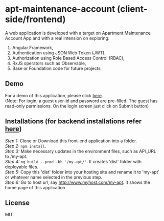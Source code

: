 # apt-maintenance-account (client-side/frontend)  
A web application is developed with a target on Apartment Maintenance Account App and with a real intension on exploring:  
1. Angular Framework,  
2. Authentication using JSON Web Token (JWT),  
3. Authorization using Role Based Access Control (RBAC),  
4. RxJS operators such as Observable,  
5. Base or Foundation code for future projects  

## Demo  
For a demo of this application, please click [here](http://eastgate.in/apt-maint-acct-demo).  
(Note: For login, a guest user-id and password are pre-filled.  The guest has read-only permissions. On the login screen just click on Submit button)  

## Installations (for backend installations refer   [here](https://github.com/mohankumaranna/apt-maintenance-account-backend))  
_Step 1:_  Clone or Download this front-end application into a folder.  
_Step 2:_  `npm install`.  
_Step 3:_  Make necessary updates in the environment files, such as API_URL to /my-apt.  
_Step 4:_  `ng build --prod -bh '/my-apt/'`. It creates 'dist' folder with deployable files.  
_Step 5:_  Copy this 'dist' folder into your hosting site and rename it to 'my-apt' or whatever name selected in the previous step.  
_Step 6:_  Go to host url, say http://www.myhost.com/my-apt.  It shows the home page of this application.  

## License  
MIT  
